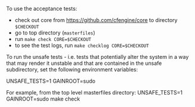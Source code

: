 To use the acceptance tests:

* check out core from https://github.com/cfengine/core to directory `$CHECKOUT`
* go to top directory (`masterfiles`)
* run `make check CORE=$CHECKOUT`
* to see the test logs, run `make checklog CORE=$CHECKOUT`

To run the unsafe tests - i.e. tests that potentially alter the system in a way
that may render it unstable and that are contained in the unsafe subdirectory,
set the following environment variables:

UNSAFE_TESTS=1
GAINROOT=sudo

For example, from the top level masterfiles directory:
UNSAFE_TESTS=1 GAINROOT=sudo make check



